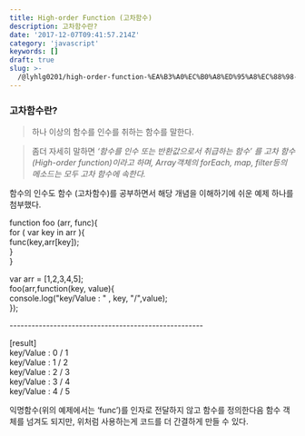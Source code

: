 ```yaml
---
title: High-order Function (고차함수)
description: 고차함수란?
date: '2017-12-07T09:41:57.214Z'
category: 'javascript'
keywords: []
draft: true
slug: >-
  /@lyhlg0201/high-order-function-%EA%B3%A0%EC%B0%A8%ED%95%A8%EC%88%98-a94ee6674c8c
---
```


### 고차함수란?

> 하나 이상의 함수를 인수를 취하는 함수를 말한다.

> 좀더 자세히 말하면 _‘함수를 인수 또는 반환값으로서 취급하는 함수’ 를 고차 함수(High-order function)이라고 하며, Array객체의 forEach, map, filter등의 메소드는 모두 고차 함수에 속한다._

함수의 인수도 함수 (고차함수)를 공부하면서 해당 개념을 이해하기에 쉬운 예제 하나를 첨부했다.

function foo (arr, func){  
 for ( var key in arr ){  
 func(key,arr\[key\]);  
 }  
}

var arr = \[1,2,3,4,5\];  
foo(arr,function(key, value){  
 console.log("key/Value : " , key, "/",value);  
});

\-----------------------------------------------------

\[result\]  
key/Value : 0 / 1  
key/Value : 1 / 2  
key/Value : 2 / 3  
key/Value : 3 / 4  
key/Value : 4 / 5

익명함수(위의 예제에서는 ‘func’)를 인자로 전달하지 않고 함수를 정의한다음 함수 객체를 넘겨도 되지만, 위처럼 사용하는게 코드를 더 간결하게 만들 수 있다.
